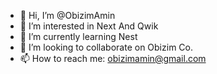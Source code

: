 - 👋 Hi, I’m @ObizimAmin
- 👀 I’m interested in Next And Qwik
- 🌱 I’m currently learning Nest
- 💞️ I’m looking to collaborate on Obizim Co.
- 📫 How to reach me: obizimamin@gmail.com
